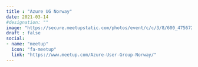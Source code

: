 ```yaml
---
title : "Azure UG Norway"
date: 2021-03-14
#designation: ""
image: "https://secure.meetupstatic.com/photos/event/c/c/3/8/600_475672280.jpeg"
draft : false
social:
- name: "meetup"
  icon: "fa-meetup"
  link: "https://www.meetup.com/Azure-User-Group-Norway/"
---
```


